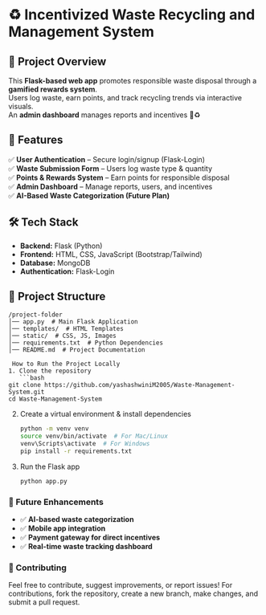 ﻿# ♻️ Incentivized Waste Recycling and Management System

## 📌 **Project Overview**
This **Flask-based web app** promotes responsible waste disposal through a **gamified rewards system**.  
Users log waste, earn points, and track recycling trends via interactive visuals.  
An **admin dashboard** manages reports and incentives 🚀♻️  

## 🚀 Features
✅ **User Authentication** – Secure login/signup (Flask-Login)  
✅ **Waste Submission Form** – Users log waste type & quantity  
✅ **Points & Rewards System** – Earn points for responsible disposal   
✅ **Admin Dashboard** – Manage reports, users, and incentives  
✅ **AI-Based Waste Categorization (Future Plan)**  

## 🛠️ Tech Stack
- **Backend:** Flask (Python)
- **Frontend:** HTML, CSS, JavaScript (Bootstrap/Tailwind)
- **Database:** MongoDB
- **Authentication:** Flask-Login

## 💒 Project Structure
```
/project-folder
│── app.py  # Main Flask Application
│── templates/  # HTML Templates
│── static/  # CSS, JS, Images
│── requirements.txt  # Python Dependencies
│── README.md  # Project Documentation

 How to Run the Project Locally
1. Clone the repository  
   ```bash
git clone https://github.com/yashashwiniM2005/Waste-Management-System.git
cd Waste-Management-System

   ```
2. Create a virtual environment & install dependencies  
   ```bash
   python -m venv venv
   source venv/bin/activate  # For Mac/Linux
   venv\Scripts\activate  # For Windows
   pip install -r requirements.txt
   ```
3. Run the Flask app  
   ```bash
   python app.py
   ```
### 🔮 Future Enhancements

- ✅ **AI-based waste categorization**  
- ✅ **Mobile app integration**  
- ✅ **Payment gateway for direct incentives**  
- ✅ **Real-time waste tracking dashboard**  

### 🤝 Contributing
Feel free to contribute, suggest improvements, or report issues!
For contributions, fork the repository, create a new branch, make changes, and submit a pull request.

